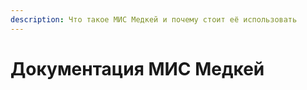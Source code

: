 ```yaml
---
description: Что такое МИС Медкей и почему стоит её использовать
---
```


# Документация МИС Медкей

